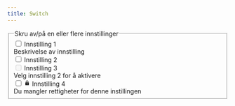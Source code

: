 ```yaml
---
title: Switch
---
```


<fieldset class="ds-fieldset ds-fieldset--spacing">
  <legend class="ds-label ds-label--md ds-font-weight--medium ds-fieldset__legend">
    <span class="ds-fieldset__legend__content">Skru av/på en eller flere innstillinger</span>
  </legend>
  <div class="ds-paragraph ds-paragraph--md ds-line-height--md ds-switch ds-switch--md">
    <input class="ds-switch__input" id="switch-:rf0:" aria-describedby="switch-description-:rf0:" type="checkbox" role="switch" value="alt1">
    <label class="ds-label ds-label--md ds-font-weight--regular ds-switch__label" for="switch-:rf0:">
      <span class="ds-switch__track">
        <span class="ds-switch__thumb"></span>
      </span>
      <span>Innstilling 1</span>
    </label>
    <div id="switch-description-:rf0:" class="ds-paragraph ds-paragraph--md ds-line-height--md ds-switch__description">Beskrivelse av innstilling</div>
  </div>
  <div class="ds-paragraph ds-paragraph--md ds-line-height--md ds-switch ds-switch--md">
    <input class="ds-switch__input" id="switch-:rf1:" type="checkbox" role="switch" value="alt2">
    <label class="ds-label ds-label--md ds-font-weight--regular ds-switch__label" for="switch-:rf1:">
      <span class="ds-switch__track">
        <span class="ds-switch__thumb"></span>
      </span>
      <span>Innstilling 2</span>
    </label>
  </div>
  <div class="ds-paragraph ds-paragraph--md ds-line-height--md ds-switch ds-switch--md ds-switch--disabled">
    <input class="ds-switch__input" disabled="" id="switch-:rf2:" aria-describedby="switch-description-:rf2:" type="checkbox" role="switch" value="alt3">
    <label class="ds-label ds-label--md ds-font-weight--regular ds-switch__label" for="switch-:rf2:">
      <span class="ds-switch__track">
        <span class="ds-switch__thumb"></span>
      </span>
      <span>Innstilling 3</span>
    </label>
    <div id="switch-description-:rf2:" class="ds-paragraph ds-paragraph--md ds-line-height--md ds-switch__description">Velg innstilling 2 for å aktivere</div>
  </div>
  <div class="ds-paragraph ds-paragraph--md ds-line-height--md ds-switch ds-switch--md ds-switch--readonly">
    <input class="ds-switch__input" readonly="" id="switch-:rf3:" aria-describedby="switch-description-:rf3:" type="checkbox" role="switch" value="alt4">
    <label class="ds-label ds-label--md ds-font-weight--regular ds-switch__label" for="switch-:rf3:">
      <span class="ds-switch__track">
        <span class="ds-switch__thumb"></span>
      </span>
      <svg xmlns="http://www.w3.org/2000/svg" width="1em" height="1em" fill="none" viewBox="0 0 24 24" focusable="false" role="img" aria-hidden="true" class="ds-switch__readonly__icon"><path fill="currentColor" fill-rule="evenodd" d="M12 2.25A4.75 4.75 0 0 0 7.25 7v2.25H7A1.75 1.75 0 0 0 5.25 11v9c0 .414.336.75.75.75h12a.75.75 0 0 0 .75-.75v-9A1.75 1.75 0 0 0 17 9.25h-.25V7A4.75 4.75 0 0 0 12 2.25m3.25 7V7a3.25 3.25 0 0 0-6.5 0v2.25zM12 13a1.5 1.5 0 0 0-.75 2.8V17a.75.75 0 0 0 1.5 0v-1.2A1.5 1.5 0 0 0 12 13" clip-rule="evenodd"></path></svg>
      <span>Innstilling 4</span>
    </label>
    <div id="switch-description-:rf3:" class="ds-paragraph ds-paragraph--md ds-line-height--md ds-switch__description">
      Du mangler rettigheter for denne instillingen
    </div>
  </div>
  <div id="fieldset-error-:rev:" aria-live="polite" aria-relevant="additions removals" class="ds-fieldset__error-message"></div>
</fieldset>